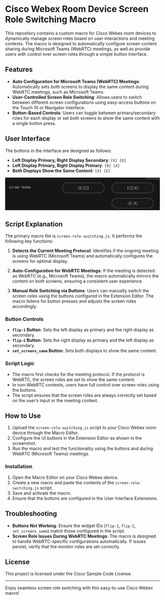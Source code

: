 # Cisco Webex Room Device Screen Role Switching Macro

This repository contains a custom macro for Cisco Webex room devices to dynamically manage screen roles based on user interactions and meeting contexts. The macro is designed to automatically configure screen content sharing during Microsoft Teams (WebRTC) meetings, as well as provide users with control over screen roles through a simple button interface.

## Features

- **Auto Configuration for Microsoft Teams (WebRTC) Meetings**: Automatically sets both screens to display the same content during WebRTC meetings, such as Microsoft Teams.
- **User-Controlled Screen Role Switching**: Allows users to switch between different screen configurations using easy-access buttons on the Touch 10 or Navigator interface.
- **Button-Based Controls**: Users can toggle between primary/secondary roles for each display or set both screens to show the same content with a single button press.

## User Interface

The buttons in the interface are designed as follows:

- **Left Display Primary, Right Display Secondary**: `[X] [O]`
- **Left Display Primary, Right Display Primary**: `[O] [X]`
- **Both Displays Show the Same Content**: `[X] [X]`

![User Interface](Screenshot%202024-08-23%20115858.png)

## Script Explanation

The primary macro file is `screen-role-switching.js`. It performs the following key functions:

1. **Detects the Current Meeting Protocol**: Identifies if the ongoing meeting is using WebRTC (Microsoft Teams) and automatically configures the screens for optimal display.

2. **Auto-Configuration for WebRTC Meetings**: If the meeting is detected as WebRTC (e.g., Microsoft Teams), the macro automatically mirrors the content on both screens, ensuring a consistent user experience.

3. **Manual Role Switching via Buttons**: Users can manually switch the screen roles using the buttons configured in the Extension Editor. The macro listens for button presses and adjusts the screen roles accordingly.

### Button Controls

- **`flip-1` Button**: Sets the left display as primary and the right display as secondary.
- **`flip-2` Button**: Sets the right display as primary and the left display as secondary.
- **`set_screens_same` Button**: Sets both displays to show the same content.

### Script Logic

- The macro first checks for the meeting protocol. If the protocol is WebRTC, the screen roles are set to show the same content.
- In non-WebRTC contexts, users have full control over screen roles using the buttons.
- The script ensures that the screen roles are always correctly set based on the user’s input or the meeting context.

## How to Use

1. Upload the `screen-role-switching.js` script to your Cisco Webex room device through the Macro Editor.
2. Configure the UI buttons in the Extension Editor as shown in the screenshot.
3. Run the macro and test the functionality using the buttons and during WebRTC (Microsoft Teams) meetings.

### Installation

1. Open the Macro Editor on your Cisco Webex device.
2. Create a new macro and paste the contents of the `screen-role-switching.js` script.
3. Save and activate the macro.
4. Ensure that the buttons are configured in the User Interface Extensions.

## Troubleshooting

- **Buttons Not Working**: Ensure the widget IDs (`flip-1`, `flip-2`, `set_screens_same`) match those configured in the script.
- **Screen Role Issues During WebRTC Meetings**: The macro is designed to handle WebRTC-specific configurations automatically. If issues persist, verify that the monitor roles are set correctly.

## License

This project is licensed under the Cisco Sample Code License.

---

Enjoy seamless screen role switching with this easy-to-use Cisco Webex macro!
